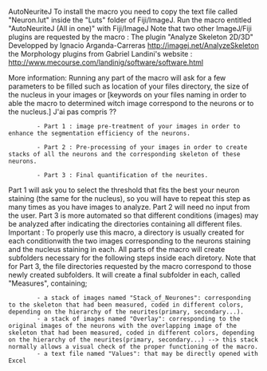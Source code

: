 AutoNeuriteJ
To install the macro you need to copy the text file called "Neuron.lut" inside the "Luts" folder of Fiji/ImageJ.
Run the macro entitled "AutoNeuriteJ (All in one)" with Fiji/ImageJ
Note that two other ImageJ/Fiji plugins are requested by the macro :
The plugin "Analyze Skeleton 2D/3D"  Developped by Ignacio Arganda-Carreras http://imagej.net/AnalyzeSkeleton
    the Morphology plugins from Gabriel Landini's website : http://www.mecourse.com/landinig/software/software.html

More information:
Running any part of the macro will ask for a few parameters to be filled such as location of your files directory, the size of the nucleus in your images or [keywords on your files naming in order to able the macro to determined witch image correspond to the neurons or to the nucleus.] J'ai pas compris ??

            - Part 1 : image pre-treatment of your images in order to enhance the segmentation efficiency of the neurons.

            - Part 2 : Pre-processing of your images in order to create stacks of all the neurons and the corresponding skeleton of these neurons.

            - Part 3 : Final quantification of the neurites.

Part 1 will ask you to select the threshold that fits the best your neuron staining (the same for the nucleus), so you will have to repeat this step as many times as you have images to analyze.
Part 2 will need no input from the user.
Part 3 is more automated so that different conditions (images) may be analyzed after indicating the directories containing all different files. Important :
To properly use this macro, a directory is usually created for each conditionwith  the two images corresponding to the neurons staining and  the nucleus staining in each.
All parts of the macro will create subfolders necessary for the following steps inside each diretory. Note that for Part 3, the file directories requested by the macro correspond to those newly created subfolders. It will create a final subfolder in each, called "Measures", containing;


            - a stack of images named "Stack_of_Neurones": corresponding to the skeleton that had been measured, coded in different colors, depending on the hierarchy of the neurites(primary, secondary...).
            - a stack of images named "Overlay": corresponding to the original images of the neurons with the overlapping image of the skeleton that had been measured, coded in different colors, depending on the hierarchy of the neurites(primary, secondary...) --> this stack normally allows a visual check of the proper functioning of the macro.
            - a text file named "Values": that may be directly opened with Excel 
